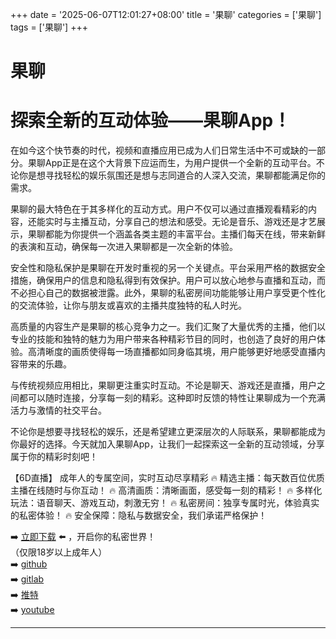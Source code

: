 +++
date = '2025-06-07T12:01:27+08:00'
title = '果聊'
categories = ['果聊']
tags = ['果聊']
+++

# 果聊

# 探索全新的互动体验——果聊App！

在如今这个快节奏的时代，视频和直播应用已成为人们日常生活中不可或缺的一部分。果聊App正是在这个大背景下应运而生，为用户提供一个全新的互动平台。不论你是想寻找轻松的娱乐氛围还是想与志同道合的人深入交流，果聊都能满足你的需求。

果聊的最大特色在于其多样化的互动方式。用户不仅可以通过直播观看精彩的内容，还能实时与主播互动，分享自己的想法和感受。无论是音乐、游戏还是才艺展示，果聊都能为你提供一个涵盖各类主题的丰富平台。主播们每天在线，带来新鲜的表演和互动，确保每一次进入果聊都是一次全新的体验。

安全性和隐私保护是果聊在开发时重视的另一个关键点。平台采用严格的数据安全措施，确保用户的信息和隐私得到有效保护。用户可以放心地参与直播和互动，而不必担心自己的数据被泄露。此外，果聊的私密房间功能能够让用户享受更个性化的交流体验，让你与朋友或喜欢的主播共度独特的私人时光。

高质量的内容生产是果聊的核心竞争力之一。我们汇聚了大量优秀的主播，他们以专业的技能和独特的魅力为用户带来各种精彩节目的同时，也创造了良好的用户体验。高清晰度的画质使得每一场直播都如同身临其境，用户能够更好地感受直播内容带来的乐趣。

与传统视频应用相比，果聊更注重实时互动。不论是聊天、游戏还是直播，用户之间都可以随时连接，分享每一刻的精彩。这种即时反馈的特性让果聊成为一个充满活力与激情的社交平台。

不论你是想要寻找轻松的娱乐，还是希望建立更深层次的人际联系，果聊都能成为你最好的选择。今天就加入果聊App，让我们一起探索这一全新的互动领域，分享属于你的精彩时刻吧！

【6D直播】
成年人的专属空间，实时互动尽享精彩
🔥 精选主播：每天数百位优质主播在线随时与你互动！
🔥 高清画质：清晰画面，感受每一刻的精彩！
🔥 多样化玩法：语音聊天、游戏互动，刺激无穷！
🔥 私密房间：独享专属时光，体验真实的私密体验！
🔥 安全保障：隐私与数据安全，我们承诺严格保护！

➡️ [立即下载](https://down123.s3.ap-east-1.amazonaws.com/down/down.html?channelCode=blog) ⬅️ ，开启你的私密世界！  
（仅限18岁以上成年人）  
➡️ [github](https://aldult-live.github.io/)  
➡️ [gitlab](https://seo-09598d.gitlab.io/)  
➡️ [推特](https://x.com/wegame33)  
➡️ [youtube](https://www.youtube.com/@6Dlive)  

---
